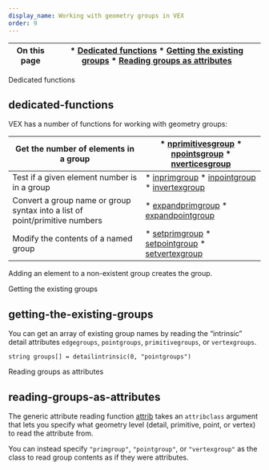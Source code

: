 ```yaml
---
display_name: Working with geometry groups in VEX
order: 9
---
```

| On this page | * [Dedicated functions](#dedicated-functions) * [Getting the existing groups](#getting-the-existing-groups) * [Reading groups as attributes](#reading-groups-as-attributes) |
| --- | --- |

Dedicated functions

## dedicated-functions

VEX has a number of functions for working with geometry groups:

| Get the number of elements in a group | * [nprimitivesgroup](functions/nprimitivesgroup.html "Returns the number of primitives in the group.") * [npointsgroup](functions/npointsgroup.html "Returns the number of points in the group.") * [nverticesgroup](functions/nverticesgroup.html "Returns the number of vertices in the group.") |
| --- | --- |
| Test if a given element number is in a group | * [inprimgroup](functions/inprimgroup.html "Returns 1 if the primitive specified by the primitive number is in the group specified by the string.") * [inpointgroup](functions/inpointgroup.html "Returns 1 if the point specified by the point number is in the group specified by the string.") * [invertexgroup](functions/invertexgroup.html "Returns 1 if the vertex specified by the vertex number is in the group specified by the string.") |
| Convert a group name or group syntax into a list of point/primitive numbers | * [expandprimgroup](functions/expandprimgroup.html "Returns an array of prim numbers corresponding to a group string.") * [expandpointgroup](functions/expandpointgroup.html "Returns an array of point numbers corresponding to a group string.") |
| Modify the contents of a named group | * [setprimgroup](functions/setprimgroup.html "Adds or removes a primitive to/from a group in a geometry.") * [setpointgroup](functions/setpointgroup.html "Adds or removes a point to/from a group in a geometry.") * [setvertexgroup](functions/setvertexgroup.html "Adds or removes a vertex to/from a group in a geometry.") |

Adding an element to a non-existent group creates the group.

Getting the existing groups

## getting-the-existing-groups

You can get an array of existing group names by reading the “intrinsic” detail attributes `edgegroups`, `pointgroups`, `primitivegroups`, or `vertexgroups`.

```vex
string groups[] = detailintrinsic(0, "pointgroups")
```

Reading groups as attributes

## reading-groups-as-attributes

The generic attribute reading function [attrib](functions/attrib.html "Reads the value of an attribute from geometry.") takes an `attribclass` argument that lets you specify what geometry level (detail, primitive, point, or vertex) to read the attribute from.

You can instead specify `"primgroup"`, `"pointgroup"`, or `"vertexgroup"` as the class to read group contents as if they were attributes.
